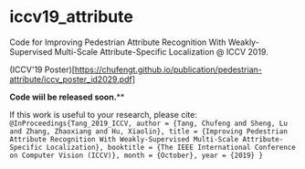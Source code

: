 # iccv19_attribute
Code for Improving Pedestrian Attribute Recognition With Weakly-Supervised Multi-Scale Attribute-Specific Localization @ ICCV 2019.

(ICCV'19 Poster)[https://chufengt.github.io/publication/pedestrian-attribute/iccv_poster_id2029.pdf]

**Code wiil be released soon.****

If this work is useful to your research, please cite:
`
@InProceedings{Tang_2019_ICCV,
  author = {Tang, Chufeng and Sheng, Lu and Zhang, Zhaoxiang and Hu, Xiaolin},
  title = {Improving Pedestrian Attribute Recognition With Weakly-Supervised Multi-Scale Attribute-Specific Localization},
  booktitle = {The IEEE International Conference on Computer Vision (ICCV)},
  month = {October},
  year = {2019}
}
`
